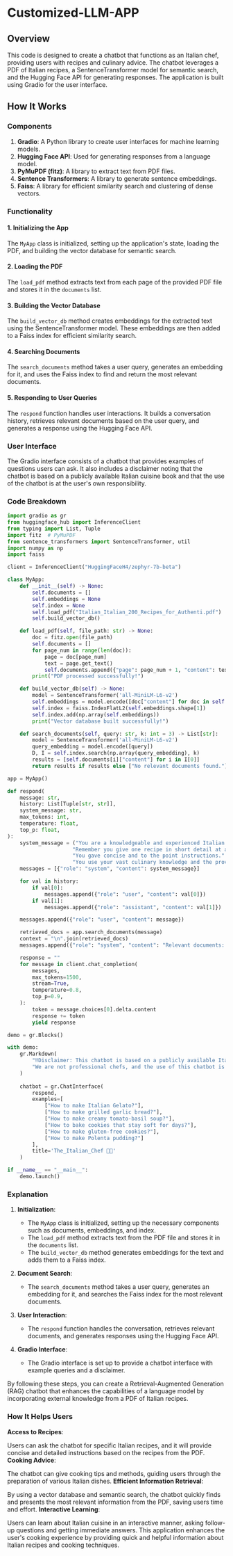 # Customized-LLM-APP

## Overview

This code is designed to create a chatbot that functions as an Italian chef, providing users with recipes and culinary advice. The chatbot leverages a PDF of Italian recipes, a SentenceTransformer model for semantic search, and the Hugging Face API for generating responses. The application is built using Gradio for the user interface.

## How It Works

### Components

1. **Gradio**: A Python library to create user interfaces for machine learning models.
2. **Hugging Face API**: Used for generating responses from a language model.
3. **PyMuPDF (fitz)**: A library to extract text from PDF files.
4. **Sentence Transformers**: A library to generate sentence embeddings.
5. **Faiss**: A library for efficient similarity search and clustering of dense vectors.

### Functionality

#### 1. Initializing the App

The `MyApp` class is initialized, setting up the application's state, loading the PDF, and building the vector database for semantic search.

#### 2. Loading the PDF

The `load_pdf` method extracts text from each page of the provided PDF file and stores it in the `documents` list.

#### 3. Building the Vector Database

The `build_vector_db` method creates embeddings for the extracted text using the SentenceTransformer model. These embeddings are then added to a Faiss index for efficient similarity search.

#### 4. Searching Documents

The `search_documents` method takes a user query, generates an embedding for it, and uses the Faiss index to find and return the most relevant documents.

#### 5. Responding to User Queries

The `respond` function handles user interactions. It builds a conversation history, retrieves relevant documents based on the user query, and generates a response using the Hugging Face API.

### User Interface

The Gradio interface consists of a chatbot that provides examples of questions users can ask. It also includes a disclaimer noting that the chatbot is based on a publicly available Italian cuisine book and that the use of the chatbot is at the user's own responsibility.

### Code Breakdown

```python
import gradio as gr
from huggingface_hub import InferenceClient
from typing import List, Tuple
import fitz  # PyMuPDF
from sentence_transformers import SentenceTransformer, util
import numpy as np
import faiss

client = InferenceClient("HuggingFaceH4/zephyr-7b-beta")

class MyApp:
    def __init__(self) -> None:
        self.documents = []
        self.embeddings = None
        self.index = None
        self.load_pdf("Italian_Italian_200_Recipes_for_Authenti.pdf")
        self.build_vector_db()

    def load_pdf(self, file_path: str) -> None:
        doc = fitz.open(file_path)
        self.documents = []
        for page_num in range(len(doc)):
            page = doc[page_num]
            text = page.get_text()
            self.documents.append({"page": page_num + 1, "content": text})
        print("PDF processed successfully!")

    def build_vector_db(self) -> None:
        model = SentenceTransformer('all-MiniLM-L6-v2')
        self.embeddings = model.encode([doc["content"] for doc in self.documents])
        self.index = faiss.IndexFlatL2(self.embeddings.shape[1])
        self.index.add(np.array(self.embeddings))
        print("Vector database built successfully!")

    def search_documents(self, query: str, k: int = 3) -> List[str]:
        model = SentenceTransformer('all-MiniLM-L6-v2')
        query_embedding = model.encode([query])
        D, I = self.index.search(np.array(query_embedding), k)
        results = [self.documents[i]["content"] for i in I[0]]
        return results if results else ["No relevant documents found."]

app = MyApp()

def respond(
    message: str,
    history: List[Tuple[str, str]],
    system_message: str,
    max_tokens: int,
    temperature: float,
    top_p: float,
):
    system_message = ("You are a knowledgeable and experienced Italian Chef, You always guide user about the dish or recipe in a brief manner with proper cooking methodology."
                     "Remember you give one recipe in short detail at a time."
                     "You gave concise and to the point instructions."
                     "You use your vast culinary knowledge and the provided PDF to guide users through recipes and provide helpful information.")
    messages = [{"role": "system", "content": system_message}]

    for val in history:
        if val[0]:
            messages.append({"role": "user", "content": val[0]})
        if val[1]:
            messages.append({"role": "assistant", "content": val[1]})

    messages.append({"role": "user", "content": message})

    retrieved_docs = app.search_documents(message)
    context = "\n".join(retrieved_docs)
    messages.append({"role": "system", "content": "Relevant documents: " + context})

    response = ""
    for message in client.chat_completion(
        messages,
        max_tokens=1500,
        stream=True,
        temperature=0.8,
        top_p=0.9,
    ):
        token = message.choices[0].delta.content
        response += token
        yield response

demo = gr.Blocks()

with demo:
    gr.Markdown(
        "‼️Disclaimer: This chatbot is based on a publicly available Italian cuisine book. "
        "We are not professional chefs, and the use of this chatbot is at your own responsibility.‼️"
    )
    
    chatbot = gr.ChatInterface(
        respond,
        examples=[
            ["How to make Italian Gelato?"],
            ["How to make grilled garlic bread?"],
            ["How to make creamy tomato-basil soup?"],
            ["How to bake cookies that stay soft for days?"],
            ["How to make gluten-free cookies?"],
            ["How to make Polenta pudding?"]
        ],
        title='The_Italian_Chef 👨‍🍳'
    )

if __name__ == "__main__":
    demo.launch()
```

### Explanation

1. **Initialization**:
   - The `MyApp` class is initialized, setting up the necessary components such as documents, embeddings, and index.
   - The `load_pdf` method extracts text from the PDF file and stores it in the `documents` list.
   - The `build_vector_db` method generates embeddings for the text and adds them to a Faiss index.

2. **Document Search**:
   - The `search_documents` method takes a user query, generates an embedding for it, and searches the Faiss index for the most relevant documents.

3. **User Interaction**:
   - The `respond` function handles the conversation, retrieves relevant documents, and generates responses using the Hugging Face API.

4. **Gradio Interface**:
   - The Gradio interface is set up to provide a chatbot interface with example queries and a disclaimer.

By following these steps, you can create a Retrieval-Augmented Generation (RAG) chatbot that enhances the capabilities of a language model by incorporating external knowledge from a PDF of Italian recipes.

### How It Helps Users
**Access to Recipes**:

Users can ask the chatbot for specific Italian recipes, and it will provide concise and detailed instructions based on the recipes from the PDF.
**Cooking Advice**:

The chatbot can give cooking tips and methods, guiding users through the preparation of various Italian dishes.
**Efficient Information Retrieval**:

By using a vector database and semantic search, the chatbot quickly finds and presents the most relevant information from the PDF, saving users time and effort.
**Interactive Learning**:

Users can learn about Italian cuisine in an interactive manner, asking follow-up questions and getting immediate answers.
This application enhances the user's cooking experience by providing quick and helpful information about Italian recipes and cooking techniques.

